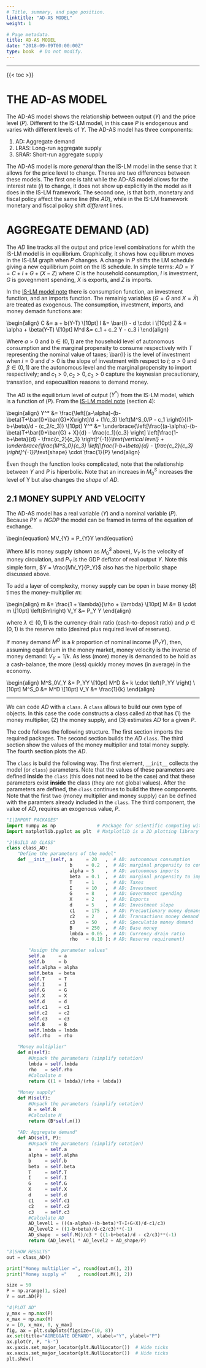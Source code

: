```yaml
---
# Title, summary, and page position.
linktitle: "AD-AS MODEL"
weight: 1

# Page metadata.
title: AD-AS MODEL
date: "2018-09-09T00:00:00Z"
type: book  # Do not modify.
---
```


---

{{< toc >}}

# THE AD-AS MODEL

The AD-AS model shows the relationship between output $(Y)$ and the price level $(P)$. Different to the IS-LM model, in this case $P$ is endogenous and varies with different levels of $Y$. The AD-AS model has three components:

1. AD: Aggregate demand
2. LRAS: Long-run aggregate supply
3. SRAR: Short-run aggregate supply

The AD-AS model is more *general* than the IS-LM model in the sense that it allows for the price level to change. Therea are two differences between these models. The first one is taht while the AD-AS model allows for the interest rate $(i)$ to change, it does not show up explicitly in the model as it does in the IS-LM framework. The second one, is that both, monetary and fiscal policy affect the same line (the $AD$), while in the IS-LM framework monetary and fiscal policy shift *different* lines.

# AGGREGATE DEMAND (AD)

The $AD$ line tracks all the output and price level combinations for whith the IS-LM model is in equilibrium. Graphically, it shows how equilibrum moves in the IS-LM graph when $P$ changes. A change in $P$ shifts the LM schedule giving a new equilibrium point on the IS schedule. In simple terms: $AD = Y = C + I + G + (X - Z)$ where $C$ is the household consumption, $I$ is investment, $G$ is govegnment spending, $X$ is exports, and $Z$ is imports.

In the [IS-LM model note](https://nbviewer.jupyter.org/github/ncachanosky/Macroeconomics-with-Python/blob/master/IS-LM%20Model.ipynb)  there is consumption function, an investment function, and an imports function. The remainig variables $(G = \bar{G} \text{ and } X = \bar{X})$ are treated as exogenous. The consumption, investment, imports, and money demadn functions are:

\begin{align}
    C   &= a + b(Y-T)            \\[10pt]
    I   &= \bar{I} - d \cdot i   \\[10pt]
    Z   & = \alpha + \beta(Y-T)  \\[10pt]
    M^d &= c_1 + c_2 Y - c_3 i
\end{align}

Where $a>0$ and $b \in (0, 1)$ are the household level of autonomous consumption and the marginal propensity to consume respectively with $T$ representing the nominal value of taxes; \bar{I} is the level of investment when $i = 0$ and $d >0$ is the slope of investment with respect to $i$; $\alpha >0$ and $\beta \in (0, 1)$ are the autonomous level and the marginal propensity to import respectively; and $c_1>0, c_2>0, c_3>0$ capture the keynesian precautionary, transation, and especualtion reasons to demand money.

The $AD$ is the equilibrium level of output $(Y^*)$ from the IS-LM model, which is a function of $(P)$. From the [IS-LM model note](https://nbviewer.jupyter.org/github/ncachanosky/Macroeconomics-with-Python/blob/master/IS-LM%20Model.ipynb) (section 4):

\begin{align}
   Y^* &= \frac{\left[(a-\alpha)-(b-\beta)T+\bar{I}+\bar{G}+X\right]/d + (1/c_3) \left(M^S_0/P - c_1 \right)}{(1-b+\beta)/d - (c_2/c_3)} \\[10pt]
   Y^* &= \underbrace{\left[\frac{(a-\alpha)-(b-\beta)T+\bar{I}+\bar{G} + X}{d} - \frac{c_1}{c_3} \right] \left[\frac{1-b+\beta}{d} - \frac{c_2}{c_3} \right]^{-1}}_\text{vertical level} + \underbrace{\frac{M^S_0}{c_3} \left[\frac{1-b+\beta}{d} - \frac{c_2}{c_3} \right]^{-1}}_\text{shape} \cdot \frac{1}{P}
\end{align}

Even though the function looks complicated, note that the relationship between $Y$ and $P$ is hiperbolic. Note that an increaes in $M^S_0$ increases the level of Y but also changes the *shape* of $AD$.

## 2.1 MONEY SUPPLY AND VELOCITY

The AD-AS model has a real variable $(Y)$ and a nominal variable $(P)$. Because $PY = NGDP$ the model can be framed in terms of the equation of exchange.

\begin{equation}
    MV_{Y} = P_{Y}Y
\end{equation}

Where $M$ is money supply (shown as $M^S_0$ above), $V_Y$ is the velocity of money circulation, and $P_{Y}$ is the GDP deflator of real output $Y$. Note this simple form, $Y = \frac{MV_Y}{P_Y}$ also has the hiperbolic shape discussed above.

To add a layer of complexity, money supply can be open in base money $(B)$ times the money-multiplier $m$:

\begin{align}
   m &= \frac{1 + \lambda}{\rho + \lambda} \\[10pt]
   M &= B \cdot m                          \\[10pt]
   \left(Bm\right) V_Y &= P_Y Y
\end{align}

where $\lambda \in (0, 1)$ is the currency-drain ratio (cash-to-deposit ratio) and $\rho \in (0, 1)$ is the reserve ratio (desired plus required level of reserves).

If money demand $M^D$ is a $k$ proportion of nominal income $(P_YY)$, then, assuming equilibrium in the money market, money velocity is the inverse of money demand: $V_Y = 1/k$. As less (more) money is demanded to be hold as a cash-balance, the more (less) quickly money moves (in average) in the economy.

\begin{align}
    M^S_0V_Y &= P_YY                       \\[10pt]
    M^D      &= k \cdot \left(P_YY \right) \\[10pt]
    M^S_0    &= M^D                        \\[10pt]
    V_Y      &= \frac{1}{k}
\end{align}

---

We can code $AD$ with a `class`. A `class` allows to build our own type of objects. In this case the code constructs a class called `AD` that has (1) the money multiplier, (2) the money supply, and (3) estimates $AD$ for a given $P$.

The code follows the following structure. The first section imports the required packages. The second section builds the $AD$ `class`. The third section show the values of the money multiplier and total money supply. The fourth section plots the $AD$.

The `class` is build the following way. The first element, `__init__` collects the model (or `class`) parameters. Note that the values of these parameters are defined **inside** the `class` (this does not need to be the case) and that these parameters exist **inside** the class (they are not global values). After the parameters are defined, the `class` continues to build the three components. Note that the first two (money multiplier and money supply) can be defined with the paramters already included in the `class`. The third component, the value of $AD$, requires an exogenous value, $P$.

```python
"1|IMPORT PACKAGES"
import numpy as np               # Package for scientific computing with Python
import matplotlib.pyplot as plt  # Matplotlib is a 2D plotting library

"2|BUILD AD CLASS"
class class_AD:
    "Define the parameters of the model"
    def __init__(self, a     = 20   ,  # AD: autonomous consumption 
                       b     = 0.2  ,  # AD: marginal propensity to consume
                       alpha = 5    ,  # AD: autonomous imports
                       beta  = 0.1  ,  # AD: marginal propensity to import
                       T     = 1    ,  # AD: Taxes
                       I     = 10   ,  # AD: Investment
                       G     = 8    ,  # AD: Government spending
                       X     = 2    ,  # AD: Exports
                       d     = 5    ,  # AD: Investment slope
                       c1    = 175  ,  # AD: Precautionary money demand
                       c2    = 2    ,  # AD: Transactions money demand
                       c3    = 50   ,  # AD: Speculatio money demand
                       B     = 250  ,  # AD: Base money
                       lmbda = 0.05 ,  # AD: Currency drain ratio
                       rho   = 0.10 ): # AD: Reserve requirement)

        "Assign the parameter values"
        self.a     = a
        self.b     = b
        self.alpha = alpha
        self.beta  = beta
        self.T     = T
        self.I     = I
        self.G     = G
        self.X     = X
        self.d     = d
        self.c1    = c1
        self.c2    = c2
        self.c3    = c3
        self.B     = B
        self.lmbda = lmbda
        self.rho   = rho

    "Money multiplier"
    def m(self):
        #Unpack the parameters (simplify notation)
        lmbda = self.lmbda
        rho   = self.rho
        #Calculate m
        return ((1 + lmbda)/(rho + lmbda))
   
    "Money supply"     
    def M(self):
        #Unpack the parameters (simplify notation)
        B = self.B
        #Calculate M
        return (B*self.m())
    
    "AD: Aggregate demand"
    def AD(self, P):
        #Unpack the parameters (simplify notation)
        a     = self.a
        alpha = self.alpha
        b     = self.b
        beta  = self.beta
        T     = self.T
        I     = self.I
        G     = self.G
        X     = self.X
        d     = self.d
        c1    = self.c1
        c2    = self.c2
        c3    = self.c3
        #Calculate AD
        AD_level1 = (((a-alpha)-(b-beta)*T+I+G+X)/d-c1/c3)
        AD_level2 = ((1-b+beta)/d-c2/c3)**(-1)
        AD_shape  = self.M()/c3 * ((1-b+beta)/d - c2/c3)**(-1)
        return (AD_level1 * AD_level2 + AD_shape/P)

"3|SHOW RESULTS"
out = class_AD()

print("Money multiplier =", round(out.m(), 2))
print("Money supply ="    , round(out.M(), 2))

size = 50
P = np.arange(1, size)
Y = out.AD(P)

"4|PLOT AD"
y_max = np.max(P)
x_max = np.max(Y)
v = [0, x_max, 0, y_max]
fig, ax = plt.subplots(figsize=(10, 8))
ax.set(title="AGREGGATE DEMAND", xlabel="Y", ylabel="P")
ax.plot(Y, P, "k-")
ax.yaxis.set_major_locator(plt.NullLocator())  # Hide ticks
ax.xaxis.set_major_locator(plt.NullLocator())  # Hide ticks
plt.show()
```